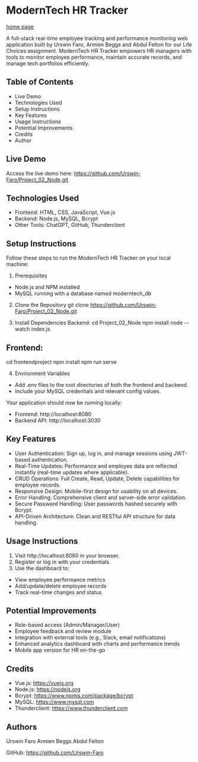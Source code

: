 # ModernTech HR Tracker
[home page](https://github.com/Urswin-Faro/Module-2_HR-Management/blob/a04a4d71ddc263446b8d153e049fec10f2d74b86/Screenshot%202025-04-09%20122139.png)

A full-stack real-time employee tracking and performance monitoring web application built by Urswin Faro, Armien Beggs and Abdul Felton for our Life Choices assignment. ModernTech HR Tracker empowers HR managers with tools to monitor employee performance, maintain accurate records, and manage tech portfolios efficiently.

## Table of Contents
- Live Demo
- Technologies Used
- Setup Instructions
- Key Features
- Usage Instructions
- Potential Improvements
- Credits
- Author

## Live Demo
Access the live demo here: https://github.com/Urswin-Faro/Project_02_Node.git

## Technologies Used
- Frontend: HTML, CSS, JavaScript, Vue.js
- Backend: Node.js, MySQL, Bcrypt
- Other Tools: ChatGPT, GitHub, Thunderclient

## Setup Instructions
Follow these steps to run the ModernTech HR Tracker on your local machine:

1. Prerequisites
- Node.js and NPM installed
- MySQL running with a database named moderntech_db
2. Clone the Repository
git clone https://github.com/Urswin-Faro/Project_02_Node.git

3. Install Dependencies
Backend:
cd Project_02_Node
npm install
node --watch index.js

## Frontend:
cd frontendproject
npm install
npm run serve

4. Environment Variables
- Add .env files to the root directories of both the frontend and backend.
- Include your MySQL credentials and relevant config values.

Your application should now be running locally:
- Frontend: http://localhost:8080
- Backend API: http://localhost:3030

## Key Features
- User Authentication: Sign up, log in, and manage sessions using JWT-based authentication.
- Real-Time Updates: Performance and employee data are reflected instantly (real-time updates where applicable).
- CRUD Operations: Full Create, Read, Update, Delete capabilities for employee records.
- Responsive Design: Mobile-first design for usability on all devices.
- Error Handling: Comprehensive client and server-side error validation.
- Secure Password Handling: User passwords hashed securely with Bcrypt.
- API-Driven Architecture: Clean and RESTful API structure for data handling.

## Usage Instructions
1. Visit http://localhost:8080 in your browser.
2. Register or log in with your credentials.
3. Use the dashboard to:
- View employee performance metrics
- Add/update/delete employee records
- Track real-time changes and status

## Potential Improvements
- Role-based access (Admin/Manager/User)
- Employee feedback and review module
- Integration with external tools (e.g., Slack, email notifications)
- Enhanced analytics dashboard with charts and performance trends
- Mobile app version for HR on-the-go

## Credits
- Vue.js: https://vuejs.org
- Node.js: https://nodejs.org
- Bcrypt: https://www.npmjs.com/package/bcrypt
- MySQL: https://www.mysql.com
- Thunderclient: https://www.thunderclient.com


## Authors
Urswin Faro
Armien Beggs
Abdul Felton

GitHub: https://github.com/Urswin-Faro
